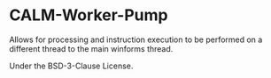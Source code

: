# CALM-Worker-Pump

Allows for processing and instruction execution to be performed on a different thread to the main winforms thread.

Under the BSD-3-Clause License.
